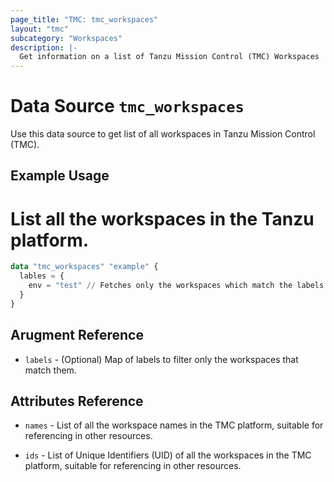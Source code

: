 ```yaml
---
page_title: "TMC: tmc_workspaces"
layout: "tmc"
subcategory: "Workspaces"
description: |-
  Get information on a list of Tanzu Mission Control (TMC) Workspaces
---
```


# Data Source `tmc_workspaces`

Use this data source to get list of all workspaces in Tanzu Mission Control (TMC).

## Example Usage
# List all the workspaces in the Tanzu platform.
```terraform
data "tmc_workspaces" "example" {
  lables = {
    env = "test" // Fetches only the workspaces which match the labels
  }
}
```

## Arugment Reference

* `labels` - (Optional) Map of labels to filter only the workspaces that match them.

## Attributes Reference

* `names` - List of all the workspace names in the TMC platform, suitable for referencing in other resources.

* `ids` - List of Unique Identifiers (UID) of all the workspaces in the TMC platform, suitable for referencing in other resources.
